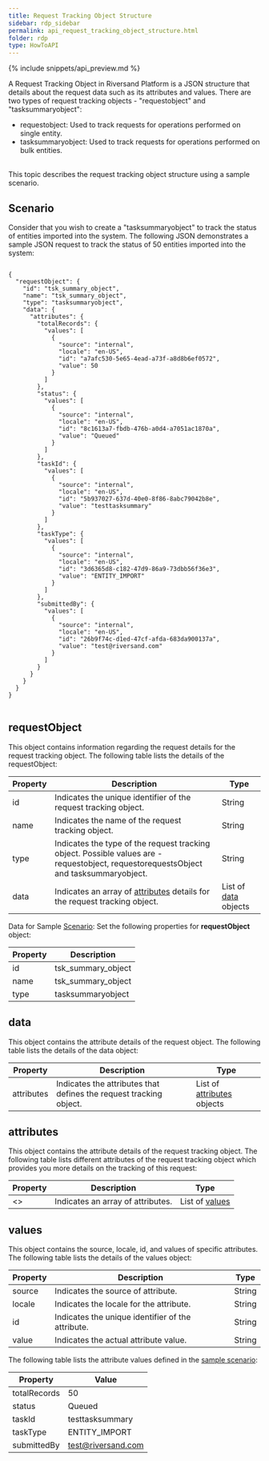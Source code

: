 ```yaml
---
title: Request Tracking Object Structure
sidebar: rdp_sidebar
permalink: api_request_tracking_object_structure.html
folder: rdp
type: HowToAPI
---
```


{% include snippets/api_preview.md %}

A Request Tracking Object in Riversand Platform is a JSON structure that details about the request data such as its attributes and values. There are two types of request tracking objects - "requestobject" and "tasksummaryobject":

* requestobject: Used to track requests for operations performed on single entity.
* tasksummaryobject: Used to track requests for operations performed on bulk entities.

<br/>
This topic describes the request tracking object structure using a sample scenario. 

## Scenario 

Consider that you wish to create a "tasksummaryobject" to track the status of entities imported into the system. The following JSON demonstrates a sample JSON request to track the status of 50 entities imported into the system:

<pre>
<code>
{
  "requestObject": {
    "id": "tsk_summary_object",
    "name": "tsk_summary_object",
    "type": "tasksummaryobject",
    "data": {
      "attributes": {
        "totalRecords": {
          "values": [
            {
              "source": "internal",
              "locale": "en-US",
              "id": "a7afc530-5e65-4ead-a73f-a8d8b6ef0572",
              "value": 50
            }
          ]
        },
        "status": {
          "values": [
            {
              "source": "internal",
              "locale": "en-US",
              "id": "8c1613a7-fbdb-476b-a0d4-a7051ac1870a",
              "value": "Queued"
            }
          ]
        },
        "taskId": {
          "values": [
            {
              "source": "internal",
              "locale": "en-US",
              "id": "5b937027-637d-40e0-8f86-8abc79042b8e",
              "value": "testtasksummary"
            }
          ]
        },
        "taskType": {
          "values": [
            {
              "source": "internal",
              "locale": "en-US",
              "id": "3d6365d8-c182-47d9-86a9-73dbb56f36e3",
              "value": "ENTITY_IMPORT"
            }
          ]
        },
        "submittedBy": {
          "values": [
            {
              "source": "internal",
              "locale": "en-US",
              "id": "26b9f74c-d1ed-47cf-afda-683da900137a",
              "value": "test@riversand.com"
            }
          ]
        }
      }
    }
  }
}
</code>
</pre>

## requestObject

This object contains information regarding the request details for the request tracking object. The following table lists the details of the requestObject:

| Property | Description | Type |
|----------|-------------|------|
| id | Indicates the unique identifier of the request tracking object. | String |
| name | Indicates the name of the request tracking object. | String |
| type | Indicates the type of the request tracking object. Possible values are - requestobject, requestorequestsObject and tasksummaryobject. | String |
| data | Indicates an array of [attributes](#attributes) details for the request tracking object. | List of [data](#data) objects |

Data for Sample [Scenario](#scenario): Set the following properties for **requestObject** object:

| Property | Description | 
|----------|-------------|
| id | tsk_summary_object |
| name | tsk_summary_object |
| type | tasksummaryobject |

## data

This object contains the attribute details of the request object. The following table lists the details of the data object:

| Property | Description | Type |
|----------|-------------|------|
| attributes | Indicates the attributes that defines the request tracking object. | List of [attributes](#attributes) objects |

## attributes

This object contains the attribute details of the request tracking object. The following table lists different attributes of the request tracking object which provides you more details on the tracking of this request:

| Property | Description | Type | 
|----------|-------------|------|
| <<AttrName>> | Indicates an array of attributes. | List of [values](#values) | 

## values 

This object contains the source, locale, id, and values of specific attributes. The following table lists the details of the values object:

| Property | Description | Type | 
|----------|-------------|------|
| source | Indicates the source of attribute. | String |
| locale | Indicates the locale for the attribute. | String | 
| id | Indicates the unique identifier of the attribute. | String |
| value | Indicates the actual attribute value. | String | 

The following table lists the attribute values defined in the [sample scenario](#scenario):

| Property | Value | 
|----------|-------------|
| totalRecords | 50 |
| status | Queued |
| taskId | testtasksummary |
| taskType | ENTITY_IMPORT |
| submittedBy | test@riversand.com |